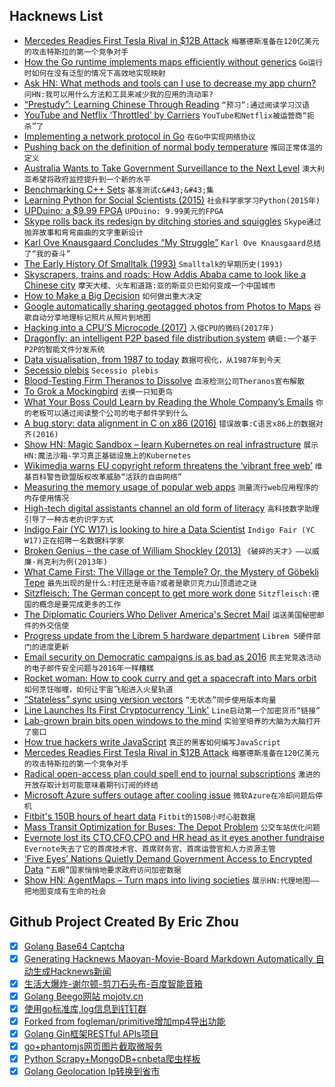 ## Hacknews List


- [Mercedes Readies First Tesla Rival in $12B Attack](https://www.bloomberg.com/news/articles/2018-09-04/mercedes-readies-first-tesla-rival-in-12-billion-attack-plan?srnd=premium-europe)  `梅塞德斯准备在120亿美元的攻击特斯拉的第一个竞争对手`
- [How the Go runtime implements maps efficiently without generics](https://dave.cheney.net/2018/05/29/how-the-go-runtime-implements-maps-efficiently-without-generics)  `Go运行时如何在没有泛型的情况下高效地实现映射`
- [Ask HN: What methods and tools can I use to decrease my app churn?](item?id=17912910)  `问HN:我可以用什么方法和工具来减少我的应用的流动率?`
- [“Prestudy”: Learning Chinese Through Reading](http://www.kerrickstaley.com/2018/09/04/chinese-prestudy)  `“预习”:通过阅读学习汉语`
- [YouTube and Netflix ‘Throttled’ by Carriers](https://www.bloomberg.com/news/articles/2018-09-04/youtube-and-netflix-throttled-by-carriers-research-finds)  `YouTube和Netflix被运营商“扼杀”了`
- [Implementing a network protocol in Go](https://about.sourcegraph.com/go/gophercon-2018-implementing-a-network-protocol-in-go/)  `在Go中实现网络协议`
- [Pushing back on the definition of normal body temperature](https://www.wired.com/story/98-degrees-is-a-normal-body-temperature-right-not-quite/)  `推回正常体温的定义`
- [Australia Wants to Take Government Surveillance to the Next Level](https://www.nytimes.com/2018/09/04/opinion/australia-encryptian-surveillance-bill.html)  `澳大利亚希望将政府监控提升到一个新的水平`
- [Benchmarking C&#43;&#43; Sets](https://constantsmatter.com/posts/cpp-benchmark-container-lookup/)  `基准测试c&#43;&#43;集`
- [Learning Python for Social Scientists (2015)](https://nealcaren.github.io/python-tutorials/)  `社会科学家学习Python(2015年)`
- [UPDuino: a $9.99 FPGA](https://tinyletter.com/jamesbowman/letters/upduino-a-9-99-fpga)  `UPDuino: 9.99美元的FPGA`
- [Skype rolls back its redesign by ditching stories and squiggles](https://techcrunch.com/2018/09/03/skype-rolls-back-its-redesign-by-ditching-stories-squiggles-and-over-the-top-color/)  `Skype通过抛弃故事和弯弯曲曲的文字重新设计`
- [Karl Ove Knausgaard Concludes “My Struggle”](https://bookforum.com/inprint/025_03/20134)  `Karl Ove Knausgaard总结了“我的奋斗”`
- [The Early History Of Smalltalk (1993)](http://worrydream.com/EarlyHistoryOfSmalltalk/)  `Smalltalk的早期历史(1993)`
- [Skyscrapers, trains and roads: How Addis Ababa came to look like a Chinese city](https://www.cnn.com/style/article/addis-ababa-china-construction-style/index.html)  `摩天大楼、火车和道路:亚的斯亚贝巴如何变成一个中国城市`
- [How to Make a Big Decision](https://www.nytimes.com/2018/09/01/opinion/sunday/how-make-big-decision.html)  `如何做出重大决定`
- [Google automatically sharing geotagged photos from Photos to Maps](https://twitter.com/lmjabreu/status/1037234756235223040)  `谷歌自动分享地理标记照片从照片到地图`
- [Hacking into a CPU’S Microcode (2017)](https://hackaday.com/2017/12/28/34c3-hacking-into-a-cpus-microcode/)  `入侵CPU的微码(2017年)`
- [Dragonfly: an intelligent P2P based file distribution system](https://github.com/alibaba/dragonfly)  `蜻蜓:一个基于P2P的智能文件分发系统`
- [Data visualisation, from 1987 to today](https://medium.economist.com/data-visualisation-from-1987-to-today-65d0609c6017)  `数据可视化，从1987年到今天`
- [Secessio plebis](https://en.wikipedia.org/wiki/Secessio_plebis)  `Secessio plebis`
- [Blood-Testing Firm Theranos to Dissolve](https://www.wsj.com/articles/blood-testing-firm-theranos-to-dissolve-1536115130)  `血液检测公司Theranos宣布解散`
- [To Grok a Mockingbird](http://raganwald.com/2018/08/30/to-grok-a-mockingbird.html)  `去摸一只知更鸟`
- [What Your Boss Could Learn by Reading the Whole Company’s Emails](https://www.theatlantic.com/magazine/archive/2018/09/the-secrets-in-your-inbox/565745/?single_page=true)  `你的老板可以通过阅读整个公司的电子邮件学到什么`
- [A bug story: data alignment in C on x86 (2016)](http://pzemtsov.github.io/2016/11/06/bug-story-alignment-on-x86.html)  `错误故事:C语言x86上的数据对齐(2016)`
- [Show HN: Magic Sandbox – learn Kubernetes on real infrastructure](https://magicsandbox.com)  `展示HN:魔法沙箱-学习真正基础设施上的Kubernetes`
- [Wikimedia warns EU copyright reform threatens the ‘vibrant free web’](https://techcrunch.com/2018/09/04/wikimedia-warns-eu-copyright-reform-threatens-the-vibrant-free-web/)  `维基百科警告欧盟版权改革威胁“活跃的自由网络”`
- [Measuring the memory usage of popular web apps](https://github.com/dominictarr/your-web-app-is-bloated)  `测量流行web应用程序的内存使用情况`
- [High-tech digital assistants channel an old form of literacy](https://www.bloomberg.com/view/articles/2018-09-02/siri-alexa-and-oral-literacy)  `高科技数字助理引导了一种古老的识字方式`
- [Indigo Fair (YC W17) is looking to hire a Data Scientist](item?id=17914186)  `Indigo Fair (YC W17)正在招聘一名数据科学家`
- [Broken Genius – the case of William Shockley (2013)](https://web.archive.org/web/20180905024656/https://rupensavoulian.com/2013/04/05/broken-genius-the-case-of-william-shockley/)  `《破碎的天才》——以威廉·肖克利为例(2013年)`
- [What Came First: The Village or the Temple? Or, the Mystery of Göbekli Tepe](https://bookworm.club/2018/09/sapiens/)  `最先出现的是什么:村庄还是寺庙?或者是歌贝克力山顶遗迹之谜`
- [Sitzfleisch: The German concept to get more work done](http://www.bbc.com/capital/story/20180903-to-have-sitzfleisch---its-a-professional-compliment)  `Sitzfleisch:德国的概念是要完成更多的工作`
- [The Diplomatic Couriers Who Deliver America&#39;s Secret Mail](https://www.wired.com/story/diplomatic-courier-service/)  `运送美国秘密邮件的外交信使`
- [Progress update from the Librem 5 hardware department](https://puri.sm/posts/librem5-2018-09-hardware-report/)  `Librem 5硬件部门的进度更新`
- [Email security on Democratic campaigns is as bad as 2016](https://www.washingtonpost.com/outlook/2018/09/04/im-teaching-email-security-democratic-campaigns-its-bad/)  `民主党竞选活动的电子邮件安全问题与2016年一样糟糕`
- [Rocket woman: How to cook curry and get a spacecraft into Mars orbit](https://www.bbc.com/news/stories-45374442)  `如何烹饪咖喱，如何让宇宙飞船进入火星轨道`
- [“Stateless” sync using version vectors](http://archagon.net/blog/2018/09/03/good-spirits-persisting-data-statelessly/)  `“无状态”同步使用版本向量`
- [Line Launches Its First Cryptocurrency &#39;Link&#39;](https://linecorp.com/en/pr/news/global/2018/20)  `Line启动第一个加密货币“链接”`
- [Lab-grown brain bits open windows to the mind](https://www.washingtonpost.com/local/lab-grown-brain-bits-open-windows-to-the-mind--and-a-maze-of-ethical-dilemmas/2018/09/02/9a76efee-a25b-11e8-83d2-70203b8d7b44_story.html)  `实验室培养的大脑为大脑打开了窗口`
- [How true hackers write JavaScript](https://news.ycombinator.com/hn.js)  `真正的黑客如何编写JavaScript`
- [Mercedes Readies First Tesla Rival in $12B Attack](https://www.bloomberg.com/news/articles/2018-09-04/mercedes-readies-first-tesla-rival-in-12-billion-attack-plan)  `梅塞德斯准备在120亿美元的攻击特斯拉的第一个竞争对手`
- [Radical open-access plan could spell end to journal subscriptions](https://www.nature.com/articles/d41586-018-06178-7)  `激进的开放存取计划可能意味着期刊订阅的终结`
- [Microsoft Azure suffers outage after cooling issue](https://www.datacenterdynamics.com/news/microsoft-azure-suffers-outage-after-cooling-issue/)  `微软Azure在冷却问题后停机`
- [Fitbit&#39;s 150B hours of heart data](https://finance.yahoo.com/news/exclusive-fitbits-150-billion-hours-heart-data-reveals-secrets-human-health-133124215.html)  `Fitbit的150B小时心脏数据`
- [Mass Transit Optimization for Buses: The Depot Problem](https://www.optibus.com/mass-transit-optimization-for-buses-the-depot-problem/)  `公交车站优化问题`
- [Evernote lost its CTO,CFO,CPO and HR head as it eyes another fundraise](https://techcrunch.com/2018/09/04/evernote-lost-its-cto-cfo-cpo-and-hr-head-in-the-last-month-as-it-eyes-another-fundraise/)  `Evernote失去了它的首席技术官、首席财务官、首席运营官和人力资源主管`
- [‘Five Eyes’ Nations Quietly Demand Government Access to Encrypted Data](https://www.nytimes.com/2018/09/04/us/politics/government-access-encrypted-data.html)  `“五眼”国家悄悄地要求政府访问加密数据`
- [Show HN: AgentMaps – Turn maps into living societies](https://github.com/noncomputable/AgentMaps)  `展示HN:代理地图——把地图变成有生命的社会`

## Github Project Created By Eric Zhou

- [x] [Golang Base64 Captcha](https://github.com/mojocn/base64Captcha)
- [x] [Generating Hacknews Maoyan-Movie-Board Markdown Automatically 自动生成Hacknews新闻](https://github.com/dejavuzhou/md-genie)
- [x] [生活大爆炸-谢尔顿-剪刀石头布-百度智能音箱](https://github.com/mojocn/dueros-bang-game)
- [x] [Golang Beego网站 mojotv.cn](https://github.com/mojocn/www.mojotv.cn)
- [x] [使用go标准库,log信息到钉钉群](https://github.com/mojocn/dooger)
- [x] [Forked from fogleman/primitive增加mp4导出功能](https://github.com/mojocn/primitive)
- [x] [Golang Gin框架RESTful APIs项目](https://github.com/JJJJJJJerk/ezier-golang-web-api-framework)
- [x] [go+phantomjs网页图片截取微服务](https://github.com/mojocn/screen_shot)
- [x] [Python Scrapy+MongoDB+cnbeta爬虫样板](https://github.com/mojocn/scrapy_mongodb_boilerplate_cnbeta)
- [x] [Golang Geolocation Ip转换到省市](https://github.com/mojocn/ip2location)
